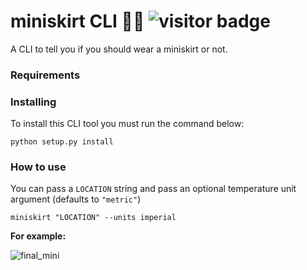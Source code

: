 # miniskirt CLI 💅💕 ![visitor badge](https://visitor-badge.glitch.me/badge?page_id=india-kerle.miniskirt-cli) 

A CLI to tell you if you should wear a miniskirt or not.

### Requirements

### Installing
To install this CLI tool you must run the command below:

```
python setup.py install
```
### How to use

You can pass a `LOCATION` string and pass an optional temperature unit argument (defaults to `"metric"`)

```
miniskirt "LOCATION" --units imperial
```

**For example:**

![final_mini](https://user-images.githubusercontent.com/46863334/212556653-7d0780d7-0402-4cc0-b0fb-a4868545e38b.gif)
